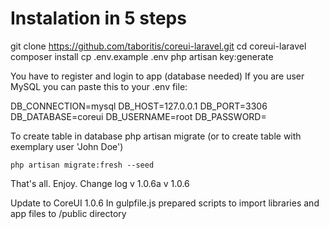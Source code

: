# Instalation in 5 steps 

git clone https://github.com/taboritis/coreui-laravel.git
cd coreui-laravel
composer install
cp .env.example .env
php artisan key:generate


You have to register and login to app (database needed)
If you are user MySQL you can paste this to your .env file:

DB_CONNECTION=mysql
DB_HOST=127.0.0.1
DB_PORT=3306
DB_DATABASE=coreui
DB_USERNAME=root
DB_PASSWORD=


To create table in database
	php artisan migrate
(or to create table with exemplary user 'John Doe')

	php artisan migrate:fresh --seed
That's all. Enjoy.
Change log
v 1.0.6a
v 1.0.6

Update to CoreUI 1.0.6
In gulpfile.js prepared scripts to import libraries and app files to /public directory
